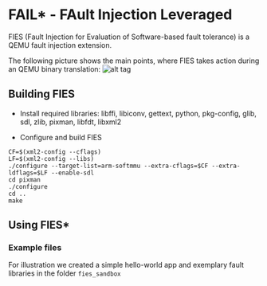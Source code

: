 FAIL* - FAult Injection Leveraged
=======================================

FIES (Fault Injection for Evaluation of Software-based fault tolerance) is a QEMU fault injection extension.
 
The following picture shows the main points, where FIES takes action during an QEMU binary translation:
![alt tag](doc/)


Building FIES
--------------

* Install required libraries:
libffi, libiconv, gettext, python, pkg-config, glib, sdl, zlib, pixman, libfdt, libxml2

* Configure and build FIES
```splus
CF=$(xml2-config --cflags)
LF=$(xml2-config --libs)
./configure --target-list=arm-softmmu --extra-cflags=$CF --extra-ldflags=$LF --enable-sdl
cd pixman
./configure
cd ..
make
```

Using FIES*
-----------

### Example files
For illustration we created a simple hello-world app and exemplary fault libraries in the folder `fies_sandbox` 
